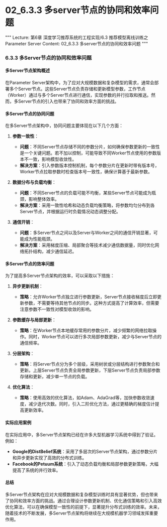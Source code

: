 # 02_6.3.3 多server节点的协同和效率问题

"""
Lecture: 第6章 深度学习推荐系统的工程实现/6.3 推荐模型离线训练之Parameter Server
Content: 02_6.3.3 多server节点的协同和效率问题
"""

### 6.3.3 多Server节点的协同和效率问题

#### 多Server节点架构概述
在Parameter Server架构中，为了应对大规模数据和复杂模型的需求，通常会部署多个Server节点。这些Server节点负责存储和更新模型参数，工作节点（Worker）通过与多个Server节点进行通信，实现参数的并行拉取和推送。然而，多Server节点的引入也带来了协同和效率方面的挑战。

#### 多Server节点的协同问题
在多Server节点架构中，协同问题主要体现在以下几个方面：

1. **参数一致性**：
   - **问题**：不同Server节点存储不同的参数分片，如何确保参数更新的一致性是一个关键问题。若不加以控制，可能导致不同Worker节点使用的参数版本不一致，影响模型收敛性。
   - **解决方案**：引入参数版本控制机制，每个参数分片在更新时带有版本号，Worker节点拉取参数时检查版本号一致性，确保计算基于最新参数。

2. **数据分布与负载均衡**：
   - **问题**：不同Server节点的负载可能不均衡，某些Server节点可能成为瓶颈，影响整体效率。
   - **解决方案**：采用一致性哈希和动态负载均衡策略，将参数均匀分布到各Server节点，并根据运行时负载情况动态调整分配。

3. **通信开销**：
   - **问题**：多Server节点之间以及Server与Worker之间的通信开销显著，可能成为性能瓶颈。
   - **解决方案**：采用梯度压缩、局部聚合等技术减少通信数据量，同时优化网络拓扑结构，减少通信延迟。

#### 多Server节点的效率问题
为了提高多Server节点架构的效率，可以采取以下措施：

1. **异步更新机制**：
   - **策略**：允许Worker节点独立进行参数更新，Server节点接收梯度后立即更新参数，不需要等待其他节点的同步。这种方式提高了计算效率，但需要注意参数不一致性对模型收敛的影响。

2. **参数缓存与局部更新**：
   - **策略**：在Worker节点本地缓存常用的参数分片，减少频繁的网络拉取操作。同时，Worker节点可以进行多次局部参数更新，减少与Server节点的通信频率。

3. **分层架构**：
   - **策略**：将Server节点分为多个层级，采用树状或分层结构进行参数聚合和更新。上层Server节点负责全局参数更新，下层Server节点负责局部参数存储和更新，减少单一节点的负载。

4. **优化算法**：
   - **策略**：使用高效的优化算法，如Adam、AdaGrad等，加快参数收敛速度，减少迭代次数。同时，引入二阶优化方法，通过更精确的梯度估计提高更新效率。

#### 实际应用案例
在实际应用中，多Server节点架构已经在许多大型机器学习系统中得到了验证。例如：
- **Google的DistBelief系统**：采用了多层次的Server节点架构，通过参数分片和异步更新实现了高效的分布式训练。
- **Facebook的Petuum系统**：引入了动态负载均衡和局部参数更新策略，大幅提高了系统的并行效率。

#### 总结
多Server节点架构在应对大规模数据和复杂模型训练时具有显著优势，但也带来了协同和效率方面的挑战。通过合理设计参数更新机制、优化通信策略和引入高效优化算法，可以在确保模型一致性的前提下，显著提升分布式训练的效率。未来，随着技术的不断发展，多Server节点架构将继续在大规模机器学习领域发挥重要作用。